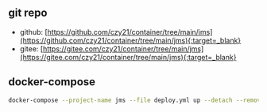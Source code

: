 ## git repo
  - github: [https://github.com/czy21/container/tree/main/jms](https://github.com/czy21/container/tree/main/jms){:target=_blank}
  - gitee: [https://gitee.com/czy21/container/tree/main/jms](https://gitee.com/czy21/container/tree/main/jms){:target=_blank}
## docker-compose
```bash
docker-compose --project-name jms --file deploy.yml up --detach --remove-orphans
```